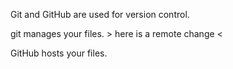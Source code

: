Git and GitHub are used for version control. 

git manages your files. > here is a remote change <

GitHub hosts your files. <making a remote change>
